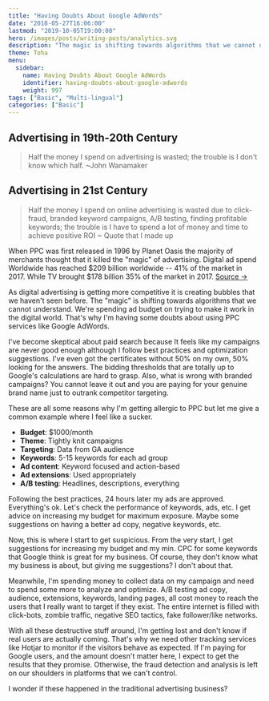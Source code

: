 ```yaml
---
title: "Having Doubts About Google AdWords"
date: "2018-05-27T16:06:00"
lastmod: "2019-10-05T19:00:00"
hero: /images/posts/writing-posts/analytics.svg
description: "The magic is shifting towards algorithms that we cannot understand yet again and will result in spending budget on trying to make it work."
theme: Toha
menu:
  sidebar:
    name: Having Doubts About Google AdWords
    identifier: having-doubts-about-google-adwords
    weight: 997
tags: ["Basic", "Multi-lingual"]
categories: ["Basic"]
---
```


## Advertising in 19th-20th Century

> Half the money I spend on advertising is wasted; the trouble is I don't know which half. ~John Wanamaker

## Advertising in 21st Century

> Half the money I spend on online advertising is wasted due to click-fraud, branded keyword campaigns, A/B testing, finding profitable keywords; the trouble is I have to spend a lot of money and time to achieve positive ROI ~ Quote that I made up

When PPC was first released in 1996 by Planet Oasis the majority of merchants thought that it killed the "magic" of advertising. Digital ad spend Worldwide has reached $209 billion worldwide -- 41% of the market in 2017. While TV brought $178 billion 35% of the market in 2017. [Source ->](https://www.recode.net/2017/12/4/16733460/2017-digital-ad-spend-advertising-beat-tv)

As digital advertising is getting more competitive it is creating bubbles that we haven't seen before. The "magic" is shifting towards algorithms that we cannot understand. We're spending ad budget on trying to make it work in the digital world. That's why I'm having some doubts about using PPC services like Google AdWords.

I've become skeptical about paid search because It feels like my campaigns are never good enough although I follow best practices and optimization suggestions. I've even got the certificates without 50% on my own, 50% looking for the answers. The bidding thresholds that are totally up to Google's calculations are hard to grasp. Also, what is wrong with branded campaigns? You cannot leave it out and you are paying for your genuine brand name just to outrank competitor targeting.

These are all some reasons why I'm getting allergic to PPC but let me give a common example where I feel like a sucker.

* **Budget**: $1000/month
* **Theme**: Tightly knit campaigns
* **Targeting**:  Data from GA audience
* **Keywords**: 5-15 keywords for each ad group
* **Ad content**: Keyword focused and action-based
* **Ad extensions**: Used appropriately
* **A/B testing**: Headlines, descriptions, everything

Following the best practices, 24 hours later my ads are approved. Everything's ok. Let's check the performance of keywords, ads, etc. I get advice on increasing my budget for maximum exposure. Maybe some suggestions on having a better ad copy, negative keywords, etc.

Now, this is where I start to get suspicious. From the very start, I get suggestions for increasing my budget and my min. CPC for some keywords that Google think is great for my business. Of course, they don't know what my business is about, but giving me suggestions? I don't about that.

Meanwhile, I'm spending money to collect data on my campaign and need to spend some more to analyze and optimize. A/B testing ad copy, audience, extensions, keywords, landing pages, all cost money to reach the users that I really want to target if they exist. The entire internet is filled with click-bots, zombie traffic, negative SEO tactics, fake follower/like networks.

With all these destructive stuff around, I'm getting lost and don't know if real users are actually coming. That's why we need other tracking services like Hotjar to monitor if the visitors behave as expected. If I'm paying for Google users, and the amount doesn't matter here, I expect to get the results that they promise. Otherwise, the fraud detection and analysis is left on our shoulders in platforms that we can't control.

I wonder if these happened in the traditional advertising business?